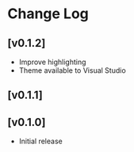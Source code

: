 # Change Log
## [v0.1.2]
- Improve highlighting
- Theme available to Visual Studio

## [v0.1.1]
## [v0.1.0]

- Initial release
